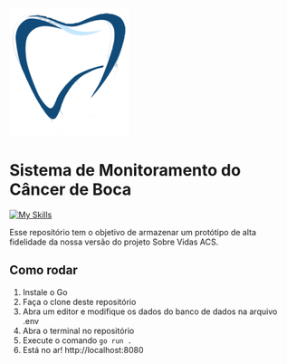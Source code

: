 ![image](https://raw.githubusercontent.com/gabrielmmendes/sismocabo/main/public/assets/logo.png)
# Sistema de Monitoramento do Câncer de Boca
[![My Skills](https://skillicons.dev/icons?i=go,html,css)](https://skillicons.dev)

Esse reposítório tem o objetivo de armazenar um protótipo de alta fidelidade da nossa versão do projeto Sobre Vidas ACS. 

## Como rodar
1. Instale o Go
2. Faça o clone deste repositório
3. Abra um editor e modifique os dados do banco de dados na arquivo .env
4. Abra o terminal no repositório
5. Execute o comando ```go run .```
6. Está no ar! http://localhost:8080
